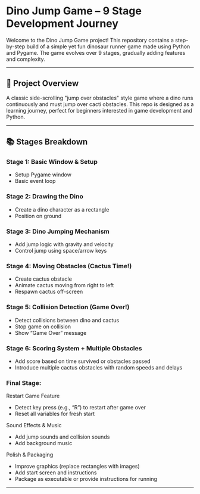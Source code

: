 # Dino Jump Game – 9 Stage Development Journey

Welcome to the Dino Jump Game project! This repository contains a step-by-step build of a simple yet fun dinosaur runner game made using Python and Pygame. The game evolves over 9 stages, gradually adding features and complexity.

---

## 🚀 Project Overview

A classic side-scrolling "jump over obstacles" style game where a dino runs continuously and must jump over cacti obstacles. This repo is designed as a learning journey, perfect for beginners interested in game development and Python.

---

## 📚 Stages Breakdown

### Stage 1: Basic Window & Setup
- Setup Pygame window  
- Basic event loop  

### Stage 2: Drawing the Dino
- Create a dino character as a rectangle  
- Position on ground  

### Stage 3: Dino Jumping Mechanism
- Add jump logic with gravity and velocity  
- Control jump using space/arrow keys  

### Stage 4: Moving Obstacles (Cactus Time!)
- Create cactus obstacle  
- Animate cactus moving from right to left  
- Respawn cactus off-screen  

### Stage 5: Collision Detection (Game Over!)
- Detect collisions between dino and cactus  
- Stop game on collision  
- Show “Game Over” message  

### Stage 6: Scoring System + Multiple Obstacles
- Add score based on time survived or obstacles passed  
- Introduce multiple cactus obstacles with random speeds and delays  

### Final Stage: 
Restart Game Feature
- Detect key press (e.g., “R”) to restart after game over  
- Reset all variables for fresh start  

Sound Effects & Music
- Add jump sounds and collision sounds  
- Add background music  

Polish & Packaging
- Improve graphics (replace rectangles with images)  
- Add start screen and instructions  
- Package as executable or provide instructions for running  

---
